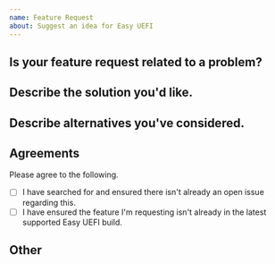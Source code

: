 ```yaml
---
name: Feature Request
about: Suggest an idea for Easy UEFI
---
```


<!--
  Thank you for filling out a feature request for Easy UEFI! Please be as detailed as possible so that i may consider and review the request easier.
  I ask that you search all the issues to avoid a duplicate feature request. If one exists, please reply if you have anything to add.
  Before requesting a new feature, please make sure you are using the latest version and that the feature you are requesting is not already in Easy UEFI.
-->

## Is your feature request related to a problem?
<!--
  Please give some context for this request. Why do you want it added?
-->

## Describe the solution you'd like.
<!--
  A clear and concise description of what you want.
-->

## Describe alternatives you've considered.
<!--
  List any alternatives you might have tried to get the feature you want.
-->

## Agreements
Please agree to the following.
- [ ] I have searched for and ensured there isn't already an open issue regarding this.
- [ ] I have ensured the feature I'm requesting isn't already in the latest supported Easy UEFI build.

## Other
<!--
  Add any other context or screenshots about the feature request below.
-->
